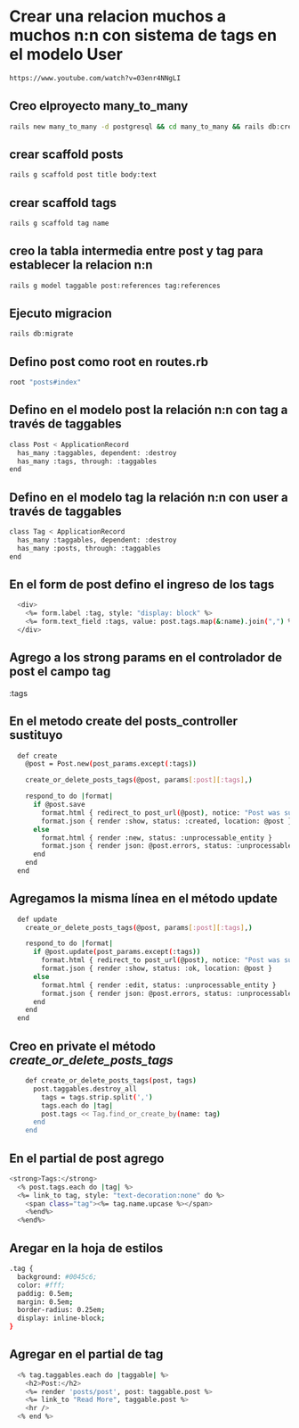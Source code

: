 # Crear una relacion muchos a muchos n:n con sistema de tags en el modelo User

```bash
https://www.youtube.com/watch?v=03enr4NNgLI
```

## Creo elproyecto many_to_many

```bash
rails new many_to_many -d postgresql && cd many_to_many && rails db:create
```

## crear scaffold posts

```bash
rails g scaffold post title body:text
```

## crear scaffold tags

```bash
rails g scaffold tag name
```

## creo la tabla intermedia entre post y tag para establecer la relacion n:n

```bash
rails g model taggable post:references tag:references
```

## Ejecuto migracion

```bash
rails db:migrate
```

## Defino post como root en routes.rb

```bash
root "posts#index"
```

## Defino en el modelo post la relación n:n con tag a través de taggables

```bash
class Post < ApplicationRecord
  has_many :taggables, dependent: :destroy
  has_many :tags, through: :taggables
end
```

## Defino en el modelo tag la relación n:n con user a través de taggables

```bash
class Tag < ApplicationRecord
  has_many :taggables, dependent: :destroy
  has_many :posts, through: :taggables
end
```

## En el form de post defino el ingreso de los tags

```bash
  <div>
    <%= form.label :tag, style: "display: block" %>
    <%= form.text_field :tags, value: post.tags.map(&:name).join(",") %>
  </div>
```

## Agrego a los strong params en el controlador de post el campo tag

:tags

## En el metodo create del posts_controller sustituyo

```bash
  def create
    @post = Post.new(post_params.except(:tags))

    create_or_delete_posts_tags(@post, params[:post][:tags],)

    respond_to do |format|
      if @post.save
        format.html { redirect_to post_url(@post), notice: "Post was successfully created." }
        format.json { render :show, status: :created, location: @post }
      else
        format.html { render :new, status: :unprocessable_entity }
        format.json { render json: @post.errors, status: :unprocessable_entity }
      end
    end
  end
```

## Agregamos la misma línea en el método update

```bash
  def update
    create_or_delete_posts_tags(@post, params[:post][:tags],)

    respond_to do |format|
      if @post.update(post_params.except(:tags))
        format.html { redirect_to post_url(@post), notice: "Post was successfully updated." }
        format.json { render :show, status: :ok, location: @post }
      else
        format.html { render :edit, status: :unprocessable_entity }
        format.json { render json: @post.errors, status: :unprocessable_entity }
      end
    end
  end
```

## Creo en private el método _create_or_delete_posts_tags_

```bash
    def create_or_delete_posts_tags(post, tags)
      post.taggables.destroy_all
        tags = tags.strip.split(',')
        tags.each do |tag|
        post.tags << Tag.find_or_create_by(name: tag)
      end
    end
```

## En el partial de post agrego

```bash
<strong>Tags:</strong>
  <% post.tags.each do |tag| %>
  <%= link_to tag, style: "text-decoration:none" do %>
    <span class="tag"><%= tag.name.upcase %></span>
    <%end%>
  <%end%>
```

## Aregar en la hoja de estilos

```bash
.tag {
  background: #0045c6;
  color: #fff;
  paddig: 0.5em;
  margin: 0.5em;
  border-radius: 0.25em;
  display: inline-block;
}
```

## Agregar en el partial de tag

```bash
  <% tag.taggables.each do |taggable| %>
    <h2>Post:</h2>
    <%= render 'posts/post', post: taggable.post %>
    <%= link_to "Read More", taggable.post %>
    <hr />
  <% end %>
```
